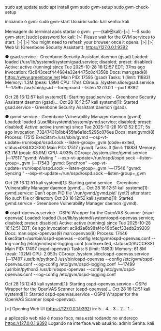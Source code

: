 sudo apt update
sudo apt install gvm
sudo gvm-setup
sudo gvm-check-setup

iniciando o gvm:
sudo gvm-start
Usuário sudo: kali
senha: kali

Mensagem do terminal após startar o gvm:
┌──(kali㉿kali)-[~]
└─$ sudo gvm-start
[sudo] password for kali: 
[>] Please wait for the GVM services to start.
[>]
[>] You might need to refresh your browser once it opens.
[>]
[>]  Web UI (Greenbone Security Assistant): https://127.0.0.1:9392

● gsad.service - Greenbone Security Assistant daemon (gsad)
     Loaded: loaded (/usr/lib/systemd/system/gsad.service; disabled; preset: disabled)
     Active: active (running) since Tue 2025-10-28 16:12:57 EDT; 37ms ago
 Invocation: f3c843cecf444684a32e4475c8c4358b
       Docs: man:gsad(8)
             https://www.greenbone.net
   Main PID: 17595 (gsad)
      Tasks: 1 (limit: 11883)
     Memory: 1.2M (peak: 1.9M)
        CPU: 17ms
     CGroup: /system.slice/gsad.service
             └─17595 /usr/sbin/gsad --foreground --listen 127.0.0.1 --port 9392

Oct 28 16:12:57 kali systemd[1]: Starting gsad.service - Greenbone Security Assistant daemon (gsad)...
Oct 28 16:12:57 kali systemd[1]: Started gsad.service - Greenbone Security Assistant daemon (gsad).

● gvmd.service - Greenbone Vulnerability Manager daemon (gvmd)
     Loaded: loaded (/usr/lib/systemd/system/gvmd.service; disabled; preset: disabled)
     Active: active (running) since Tue 2025-10-28 16:12:52 EDT; 5s ago
 Invocation: 73247431b1bb455fa6a1dc5295c076ee
       Docs: man:gvmd(8)
    Process: 17515 ExecStart=/usr/sbin/gvmd --osp-vt-update=/run/ospd/ospd.sock --listen-group=_gvm (code=exited, status=0/SUCCESS)
   Main PID: 17517 (gvmd)
      Tasks: 3 (limit: 11883)
     Memory: 63.7M (peak: 63.9M)
        CPU: 4.936s
     CGroup: /system.slice/gvmd.service
             ├─17517 "gvmd: Waiting " --osp-vt-update=/run/ospd/ospd.sock --listen-group=_gvm
             ├─17543 "gvmd: Synchron" --osp-vt-update=/run/ospd/ospd.sock --listen-group=_gvm
             └─17546 "gvmd: Syncing " --osp-vt-update=/run/ospd/ospd.sock --listen-group=_gvm

Oct 28 16:12:51 kali systemd[1]: Starting gvmd.service - Greenbone Vulnerability Manager daemon (gvmd)...
Oct 28 16:12:51 kali systemd[1]: gvmd.service: Can't open PID file '/run/gvmd/gvmd.pid' (yet?) after start: No such file or directory
Oct 28 16:12:52 kali systemd[1]: Started gvmd.service - Greenbone Vulnerability Manager daemon (gvmd).

● ospd-openvas.service - OSPd Wrapper for the OpenVAS Scanner (ospd-openvas)
     Loaded: loaded (/usr/lib/systemd/system/ospd-openvas.service; disabled; preset: disabled)
     Active: active (running) since Tue 2025-10-28 16:12:51 EDT; 6s ago
 Invocation: ac9d2a6b98af4c49b5ecf33edb2b9209
       Docs: man:ospd-openvas(8)
             man:openvas(8)
    Process: 17446 ExecStart=/usr/bin/ospd-openvas --config /etc/gvm/ospd-openvas.conf --log-config /etc/gvm/ospd-logging.conf (code=exited, status=0/SUCCESS)
   Main PID: 17497 (ospd-openvas)
      Tasks: 5 (limit: 11883)
     Memory: 61.8M (peak: 102M)
        CPU: 2.053s
     CGroup: /system.slice/ospd-openvas.service
             ├─17497 /usr/bin/python3 /usr/bin/ospd-openvas --config /etc/gvm/ospd-openvas.conf --log-config /etc/gvm/ospd-logging.conf
             └─17499 /usr/bin/python3 /usr/bin/ospd-openvas --config /etc/gvm/ospd-openvas.conf --log-config /etc/gvm/ospd-logging.conf

Oct 28 16:12:48 kali systemd[1]: Starting ospd-openvas.service - OSPd Wrapper for the OpenVAS Scanner (ospd-openvas)...
Oct 28 16:12:51 kali systemd[1]: Started ospd-openvas.service - OSPd Wrapper for the OpenVAS Scanner (ospd-openvas).

[>] Opening Web UI (https://127.0.0.1:9392) in: 5... 4... 3... 2... 1... 



a aplicação web não é nosso foco, mas está rodando no endereço
https://127.0.0.1:9392
Logando na interface web
usuário: admin
Senha: kali